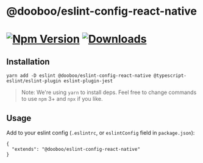 # @dooboo/eslint-config-react-native

[![Npm Version](http://img.shields.io/npm/v/@dooboo/eslint-config-react-native.svg?style=flat-square)](https://npmjs.org/package/@dooboo/eslint-config-react-native)
[![Downloads](http://img.shields.io/npm/dm/@dooboo/eslint-config-react-native.svg?style=flat-square)](https://npmjs.org/package/@dooboo/eslint-config-react-native)
=========

## Installation

```
yarn add -D eslint @dooboo/eslint-config-react-native @typescript-eslint/eslint-plugin eslint-plugin-jest
```

> Note: We're using `yarn` to install deps. Feel free to change commands to use `npm` 3+ and `npx` if you like.

## Usage

Add to your eslint config (`.eslintrc`, or `eslintConfig` field in `package.json`):

```
{
  "extends": "@dooboo/eslint-config-react-native"
}
```
